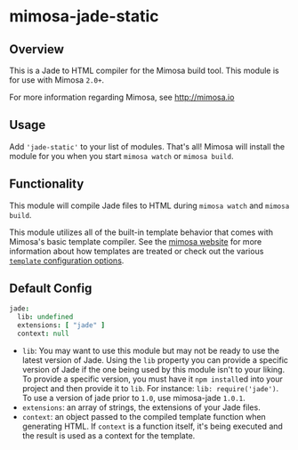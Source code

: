 mimosa-jade-static
===========

## Overview

This is a Jade to HTML compiler for the Mimosa build tool. This module is for use with Mimosa `2.0+`.

For more information regarding Mimosa, see http://mimosa.io

## Usage

Add `'jade-static'` to your list of modules. That's all!
Mimosa will install the module for you when you start `mimosa watch` or `mimosa build`.

## Functionality

This module will compile Jade files to HTML during `mimosa watch` and `mimosa build`.

This module utilizes all of the built-in template behavior that comes with Mimosa's basic template compiler.
See the [mimosa website](http://mimosa.io/compilers.html#mt) for more information about how templates are treated
or check out the various [`template` configuration options](http://mimosa.io/configuration.html#templates).

## Default Config

```coffeescript
jade:
  lib: undefined
  extensions: [ "jade" ]
  context: null
```

* `lib`: You may want to use this module but may not be ready to use the latest version of Jade.
Using the `lib` property you can provide a specific version of Jade if the one being used by this module
isn't to your liking. To provide a specific version, you must have it `npm install`ed into your project and
then provide it to `lib`. For instance: `lib: require('jade')`.
To use a version of jade prior to `1.0`, use mimosa-jade `1.0.1`.
* `extensions`: an array of strings, the extensions of your Jade files.
* `context`: an object passed to the compiled template function when generating HTML.
If `context` is a function itself, it's being executed and the result is used as a context for the template.
